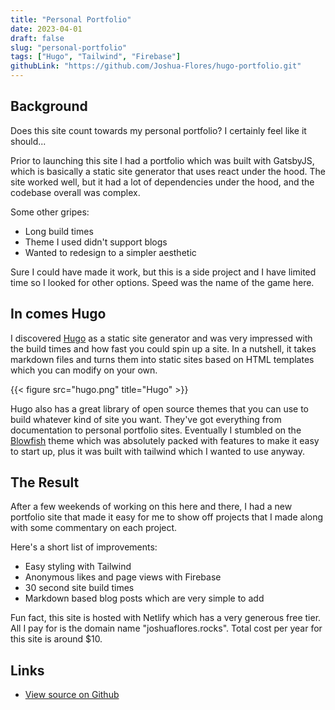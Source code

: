 ```yaml
---
title: "Personal Portfolio"
date: 2023-04-01
draft: false
slug: "personal-portfolio"
tags: ["Hugo", "Tailwind", "Firebase"]
githubLink: "https://github.com/Joshua-Flores/hugo-portfolio.git"
---
```


## Background

Does this site count towards my personal portfolio? I certainly feel like it should...

Prior to launching this site I had a portfolio which was built with GatsbyJS, which is basically a static site generator that uses react under the hood. The site worked well, but it had a lot of dependencies under the hood, and the codebase overall was complex.

Some other gripes:

- Long build times
- Theme I used didn't support blogs
- Wanted to redesign to a simpler aesthetic

Sure I could have made it work, but this is a side project and I have limited time so I looked for other options. Speed was the name of the game here.

## In comes Hugo

I discovered [Hugo](https://gohugo.io) as a static site generator and was very impressed with the build times and how fast you could spin up a site. In a nutshell, it takes markdown files and turns them into static sites based on HTML templates which you can modify on your own.

{{< figure src="hugo.png" title="Hugo" >}}

Hugo also has a great library of open source themes that you can use to build whatever kind of site you want. They've got everything from documentation to personal portfolio sites. Eventually I stumbled on the [Blowfish](https://blowfish.page/) theme which was absolutely packed with features to make it easy to start up, plus it was built with tailwind which I wanted to use anyway.

## The Result

After a few weekends of working on this here and there, I had a new portfolio site that made it easy for me to show off projects that I made along with some commentary on each project.

Here's a short list of improvements:

- Easy styling with Tailwind
- Anonymous likes and page views with Firebase
- 30 second site build times
- Markdown based blog posts which are very simple to add

Fun fact, this site is hosted with Netlify which has a very generous free tier. All I pay for is the domain name "joshuaflores.rocks". Total cost per year for this site is around $10.

## Links

- [View source on Github](https://github.com/Joshua-Flores/hugo-portfolio.git)

